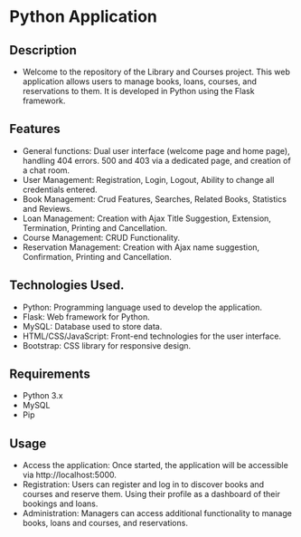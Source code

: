 # Python Application

## Description
- Welcome to the repository of the Library and Courses project. This web application allows users to manage books, loans, courses, and reservations to them. It is developed in Python using the Flask framework.

## Features
- General functions: Dual user interface (welcome page and home page), handling 404 errors. 500 and 403 via a dedicated page, and creation of a chat room.
- User Management: Registration, Login, Logout, Ability to change all credentials entered.
- Book Management: Crud Features, Searches, Related Books, Statistics and Reviews.
- Loan Management: Creation with Ajax Title Suggestion, Extension, Termination, Printing and Cancellation.
- Course Management: CRUD Functionality.
- Reservation Management: Creation with Ajax name suggestion, Confirmation, Printing and Cancellation.

## Technologies Used.
- Python: Programming language used to develop the application.
- Flask: Web framework for Python.
- MySQL: Database used to store data.
- HTML/CSS/JavaScript: Front-end technologies for the user interface.
- Bootstrap: CSS library for responsive design.

## Requirements
- Python 3.x
- MySQL
- Pip

## Usage
- Access the application: Once started, the application will be accessible via http://localhost:5000.
- Registration: Users can register and log in to discover books and courses and reserve them. Using their profile as a dashboard of their bookings and loans.
- Administration: Managers can access additional functionality to manage books, loans and courses, and reservations.
